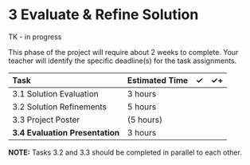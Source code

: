 # 3 Evaluate & Refine Solution

TK - in progress

This phase of the project will require about 2 weeks to complete. Your teacher will identify the specific deadline\(s\) for the task assignments.

| Task | Estimated Time | ✓ | ✓+ |
| :--- | :--- | :--- | :--- |
| 3.1 Solution Evaluation | 3 hours |  |  |
| 3.2 Solution Refinements | 5 hours |  |  |
| 3.3 Project Poster | \(5 hours\) |  |  |
| **3.4 Evaluation Presentation** | 3 hours |  |  |

**NOTE:** Tasks 3.2 and 3.3 should be completed in parallel to each other.

